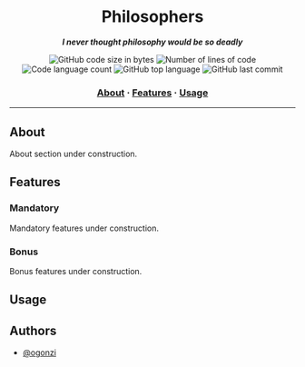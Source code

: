 <h1 align="center">
	Philosophers
</h1>

<p align="center">
	<b><i>I never thought philosophy would be so deadly</i></b><br>
</p>
<p align="center">
	<img alt="GitHub code size in bytes" src="https://img.shields.io/github/languages/code-size/ogonzi/philosophers?color=lightblue" />
	<img alt="Number of lines of code" src="https://img.shields.io/tokei/lines/github/ogonzi/philosophers?color=critical" />
	<img alt="Code language count" src="https://img.shields.io/github/languages/count/ogonzi/philosophers?color=yellow" />
	<img alt="GitHub top language" src="https://img.shields.io/github/languages/top/ogonzi/philosophers?color=blue" />
	<img alt="GitHub last commit" src="https://img.shields.io/github/last-commit/ogonzi/philosophers?color=green" />
</p>

<h3 align="center">
	<a href="#about">About</a>
	<span> · </span>
	<a href="#features">Features</a>
	<span> · </span>
	<a href="#usage">Usage</a>
</h3>

---

## About

About section under construction.

## Features

### Mandatory

Mandatory features under construction.

### Bonus

Bonus features under construction.

## Usage

## Authors

- [@ogonzi](https://www.github.com/ogonzi)

